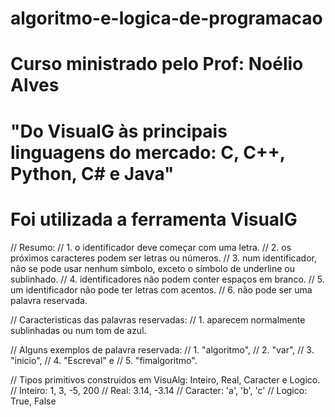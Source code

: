 # algoritmo-e-logica-de-programacao

# Curso ministrado pelo Prof: Noélio Alves 
# "Do VisualG às principais linguagens do mercado: C, C++, Python, C# e Java"

# Foi utilizada a ferramenta VisualG

// Resumo: 
// 1. o identificador deve começar com uma letra.
// 2. os próximos caracteres podem ser letras ou números.
// 3. num identificador, não se pode usar nenhum símbolo, exceto o símbolo de underline ou sublinhado.
// 4. identificadores não podem conter espaços em branco. 
// 5. um identificador não pode ter letras com acentos.
// 6. não pode ser uma palavra reservada. 

// Caracteristicas das palavras reservadas: 
// 1. aparecem normalmente sublinhadas ou num tom de azul.

// Alguns exemplos de palavra reservada: 
// 1. "algoritmo", 
// 2. "var", 
// 3. "inicio", 
// 4. "Escreval" e 
// 5. "fimalgoritmo".

// Tipos primitivos construidos em VisuAlg: Inteiro, Real, Caracter e Logico.
// Inteiro: 1, 3, -5, 200
// Real: 3.14, -3.14
// Caracter: 'a', 'b', 'c'
// Logico: True, False


